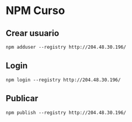 # NPM Curso

## Crear usuario

```
npm adduser --registry http://204.48.30.196/
```

## Login

```
npm login --registry http://204.48.30.196/
```

## Publicar

```
npm publish --registry http://204.48.30.196/
```
